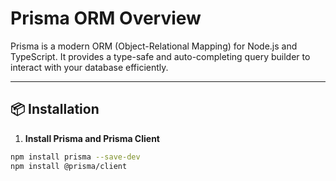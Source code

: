 # Prisma ORM Overview

Prisma is a modern ORM (Object-Relational Mapping) for Node.js and TypeScript. It provides a type-safe and auto-completing query builder to interact with your database efficiently.

---

## 📦 Installation

1. **Install Prisma and Prisma Client**

```bash
npm install prisma --save-dev
npm install @prisma/client
